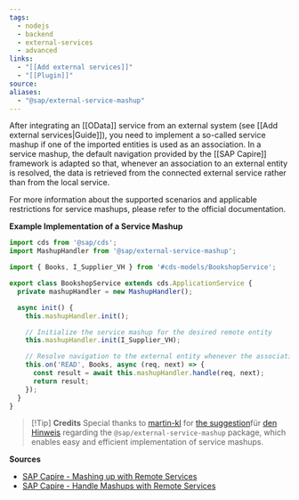 ```yaml
---
tags:
  - nodejs
  - backend
  - external-services
  - advanced
links:
  - "[[Add external services]]"
  - "[[Plugin]]"
source:
aliases:
  - "@sap/external-service-mashup"
---
```

After integrating an [[OData]] service from an external system (see [[Add external services|Guide]]), you need to implement a so-called service mashup if one of the imported entities is used as an association. In a service mashup, the default navigation provided by the [[SAP Capire]] framework is adapted so that, whenever an association to an external entity is resolved, the data is retrieved from the connected external service rather than from the local service.

For more information about the supported scenarios and applicable restrictions for service mashups, please refer to the official documentation.

**Example Implementation of a Service Mashup**
```ts
import cds from '@sap/cds';
import MashupHandler from '@sap/external-service-mashup';

import { Books, I_Supplier_VH } from '#cds-models/BookshopService';

export class BookshopService extends cds.ApplicationService {
  private mashupHandler = new MashupHandler();

  async init() {
    this.mashupHandler.init();

    // Initialize the service mashup for the desired remote entity
    this.mashupHandler.init(I_Supplier_VH);

    // Resolve navigation to the external entity whenever the association is requested
    this.on('READ', Books, async (req, next) => {
      const result = await this.mashupHandler.handle(req, next);
      return result;
    });
  }
}
```

> [!Tip] **Credits**
> Special thanks to [martin-kl](https://community.sap.com/t5/user/viewprofilepage/user-id/6532) for [the suggestion](https://community.sap.com/t5/user/viewprofilepage/user-id/6532)für [den Hinweis](https://community.sap.com/t5/technology-q-a/cap-cds-service-to-service-connection-access-to-compositions/qaa-p/14144275/highlight/true#M4918953) regarding the `@sap/external-service-mashup` package, which enables easy and efficient implementation of service mashups.

**Sources**
- [SAP Capire - Mashing up with Remote Services](https://cap.cloud.sap/docs/guides/using-services#mashing-up-with-remote-services)
- [SAP Capire - Handle Mashups with Remote Services](https://cap.cloud.sap/docs/guides/using-services#mashing-up-with-remote-services)
